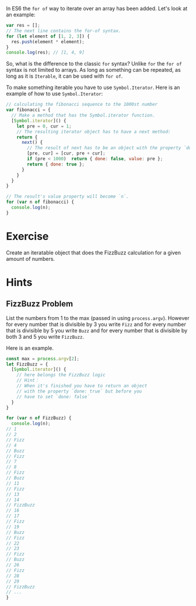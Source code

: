 In ES6 the `for of` way to iterate over an array has been added. Let's look at an example:

```javascript
var res = [];
// The next line contains the for-of syntax.
for (let element of [1, 2, 3]) {
  res.push(element * element);
}
console.log(res); // [1, 4, 9]
```

So, what is the difference to the classic `for` syntax? Unlike `for` the `for of` syntax is not limited to arrays. As long as something can be repeated, as long as it is `Iterable`, it can be used with `for of`.

To make something iterable you have to use `Symbol.Iterator`. Here is an example of how to use `Symbol.Iterator`:

```javascript
// calculating the fibonacci sequence to the 1000st number
var fibonacci = {
  // Make a method that has the Symbol.iterator function.
  [Symbol.iterator]() {
    let pre = 0, cur = 1;
    // The resulting iterator object has to have a next method:
    return {
      next() {
        // The result of next has to be an object with the property `done` that states whether or not the iterator is done.
        [pre, cur] = [cur, pre + cur];
        if (pre < 1000)  return { done: false, value: pre };
        return { done: true };
      }
    }
  }
}

// The result's value property will become `n`.
for (var n of fibonacci) {
  console.log(n);
}
```

# Exercise

Create an iteratable object that does the FizzBuzz calculation for a given amount of numbers.

# Hints

## FizzBuzz Problem

List the numbers from 1 to the max (passed in using `process.argv`). However for every number that is divisible by 3 you write `Fizz` and for every number that is divisible by 5 you write `Buzz` and for every number that is divisible by both 3 and 5 you write `FizzBuzz`.

Here is an example.

```javascript
const max = process.argv[2];
let FizzBuzz = {
  [Symbol.iterator]() {
    // here belongs the FizzBuzz logic
    // Hint：
    // When it's finished you have to return an object
    // with the property `done: true` but before you
    // have to set `done: false`
  }
}

for (var n of FizzBuzz) {
  console.log(n);
// 1
// 2
// Fizz
// 4
// Buzz
// Fizz
// 7
// 8
// Fizz
// Buzz
// 11
// Fizz
// 13
// 14
// FizzBuzz
// 16
// 17
// Fizz
// 19
// Buzz
// Fizz
// 22
// 23
// Fizz
// Buzz
// 26
// Fizz
// 28
// 29
// FizzBuzz
// ...
}

```
